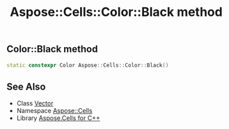 ﻿---
title: Aspose::Cells::Color::Black method
linktitle: Black
second_title: Aspose.Cells for C++ API Reference
description: 'How to use Black method of Aspose::Cells::Color class in C++.'
type: docs
weight: 100
url: /cpp/aspose.cells/color/black/
---
## Color::Black method




```cpp
static constexpr Color Aspose::Cells::Color::Black()
```

## See Also

* Class [Vector](../../vector/)
* Namespace [Aspose::Cells](../../)
* Library [Aspose.Cells for C++](../../../)
